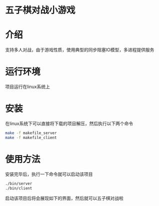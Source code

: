 # 五子棋对战小游戏

# 介绍
支持多人对战，由于游戏性质，使用典型的同步阻塞IO模型，多进程提供服务

# 运行环境
项目运行在linux系统上 

# 安装
在linux系统下可以直接将下载的项目解压，然后执行以下两个命令
```bash
make -f makefile_server
make -f makefile_client

```
# 使用方法
安装完毕后，执行一下命令就可以启动该项目
```bash
./bin/server
./bin/client
```
启动该项目后将会展现如下的界面，然后就可以五子棋对战啦


